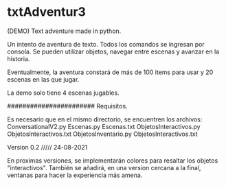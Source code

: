 # txtAdventur3
(DEMO) Text adventure made in python.

Un intento de aventura de texto.
Todos los comandos se ingresan por consola.
Se pueden utilizar objetos, navegar entre escenas y avanzar en la historia.

Eventualmente, la aventura constará de más de 100 items para usar y 20 escenas en las que jugar.

La demo solo tiene 4 escenas jugables.

####################### Requisitos.

Es necesario que en el mismo directorio, se encuentren los archivos:
ConversationalV2.py
Escenas.py
Escenas.txt
ObjetosInteractivos.py
ObjetosInteractivos.txt
ObjetosInventario.py
ObjetosInteractivos.txt


Version 0.2  ///// 24-08-2021

En proximas versiones, se implementarán colores para resaltar los objetos "interactivos".
También se añadirá, en una version cercana a la final, ventanas para hacer la experiencia más amena.
